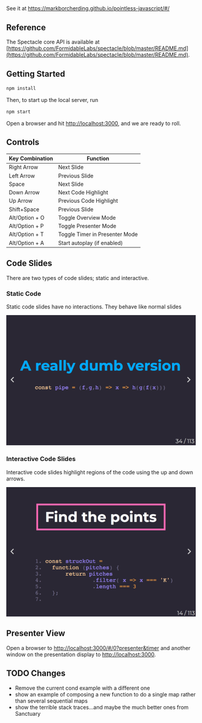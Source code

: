 ##

See it at https://markborcherding.github.io/pointless-javascript/#/

## Reference

The Spectacle core API is available at [https://github.com/FormidableLabs/spectacle/blob/master/README.md](https://github.com/FormidableLabs/spectacle/blob/master/README.md).

## Getting Started

```bash
npm install
```

Then, to start up the local server, run
```bash
npm start
```

Open a browser and hit [http://localhost:3000](http://localhost:3000), and we are ready to roll.

## Controls

| Key Combination | Function                       |
| --------------- | ------------------------------ |
| Right Arrow     | Next Slide                     |
| Left Arrow      | Previous Slide                 |
| Space           | Next Slide                     |
| Down Arrow      | Next Code Highlight            |
| Up Arrow        | Previous Code Highlight        |
| Shift+Space     | Previous Slide                 |
| Alt/Option + O  | Toggle Overview Mode           |
| Alt/Option + P  | Toggle Presenter Mode          |
| Alt/Option + T  | Toggle Timer in Presenter Mode |
| Alt/Option + A  | Start autoplay (if enabled)    |

## Code Slides

There are two types of code slides; static and interactive.

### Static Code

Static code slides have no interactions. They behave like normal slides

![](./docs/example.static.code.slide.png)


### Interactive Code Slides

Interactive code slides highlight regions of the code using the up and down arrows. 

![](./docs/example.code.slide.png)



## Presenter View

Open a browser to [http://localhost:3000/#/0?presenter&timer](http://localhost:3000/#/0?presenter&timer) and another window on the presentation display to [http://localhost:3000](http://localhost:3000).


## TODO Changes

* Remove the current cond example with a different one 
* show an example of composing a new function to do a single map rather than several sequential maps
* show the terrible stack traces...and maybe the much better ones from Sanctuary
